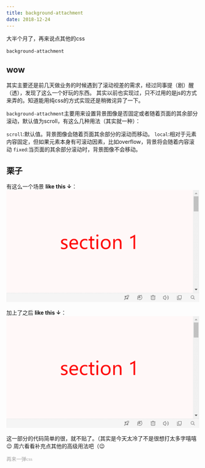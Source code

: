 ```yaml
---
title: background-attachment
date: 2018-12-24
---
```


大半个月了，再来说点其他的css

`background-attachment`

<!--more-->

## wow
其实主要还是前几天做业务的时候遇到了滚动视差的需求，经过同事提（剧）醒（透），发现了这么一个好玩的东西。
其实以前也实现过，只不过用的是js的方式来弄的。知道能用纯css的方式实现还是稍微诧异了一下。

`background-attachment`主要用来设置背景图像是否固定或者随着页面的其余部分滚动，默认值为scroll，有这么几种用法（其实就一种）：

`scroll`:默认值。背景图像会随着页面其余部分的滚动而移动。
`local`:相对于元素内容固定，但如果元素本身有可滚动因素，比如overflow，背景将会随着内容滚动
`fixed`:当页面的其余部分滚动时，背景图像不会移动。


## 栗子

有这么一个场景 **like this ↓**：
![text](/imgs/attach1.gif)



加上了之后 **like this ↓**：
![text](/imgs/attach2.gif)


这一部分的代码简单的很，就不贴了。（其实是今天太冷了不是很想打太多字嘻嘻😉
周六看看补充点其他的高级用法吧（😉











<font face="黑体" size="2px" color="#a6a6a6">再来一弹css</font>
